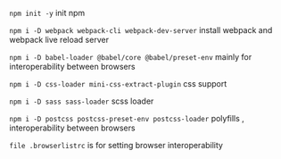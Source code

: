 `npm init -y` init npm


`npm i -D webpack webpack-cli webpack-dev-server` install webpack and webpack live reload server

`npm i -D babel-loader @babel/core @babel/preset-env` mainly for interoperability between browsers

`npm i -D css-loader mini-css-extract-plugin` css support

`npm i -D sass sass-loader` scss loader

`npm i -D postcss postcss-preset-env postcss-loader` polyfills , interoperability between browsers

`file .browserlistrc` is for setting browser interoperability